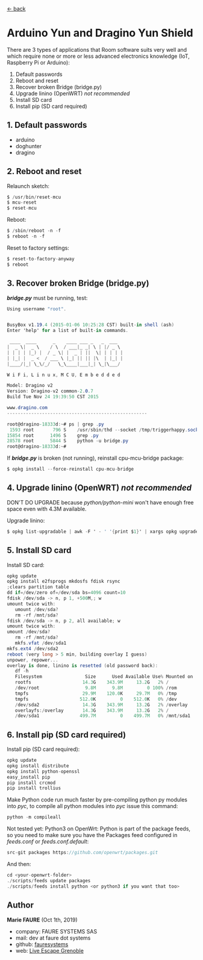 ﻿[<- back](README.md)

# Arduino Yun and Dragino Yun Shield
There are 3 types of applications that Room software suits very well and which require none or more or less advanced electronics knowledge (IoT, Raspberry Pi or Arduino):
1. Default passwords
2. Reboot and reset
3. Recover broken Bridge (bridge.py)
4. Upgrade linino (OpenWRT) *not recommended*
5. Install SD card
6. Install pip (SD card required)

## 1. Default passwords
* arduino
* doghunter
* dragino


## 2. Reboot and reset
Relaunch sketch:
```csharp
$ /usr/bin/reset-mcu
$ mcu-reset
$ reset-mcu
```
Reboot:
```csharp
$ /sbin/reboot -n -f
$ reboot -n -f
```
Reset to factory settings:
```csharp
$ reset-to-factory-anyway
$ reboot
```

## 3. Recover broken Bridge (bridge.py)
***bridge.py*** must be running, test:
```csharp
Using username "root".


BusyBox v1.19.4 (2015-01-06 10:25:28 CST) built-in shell (ash)
Enter 'help' for a list of built-in commands.

 ____  ____      _    ____ ___ _   _  ___
|  _ \|  _ \    / \  / ___|_ _| \ | |/ _ \
| | | | |_) |  / _ \| |  _ | ||  \| | | | |
| |_| |  _ <  / ___ \ |_| || || |\  | |_| |
|____/|_| \_\/_/   \_\____|___|_| \_|\___/

W i F i, L i n u x, M C U, E m b e d d e d

Model: Dragino v2
Version: Dragino-v2 common-2.0.7
Build Tue Nov 24 19:39:50 CST 2015

www.dragino.com
----------------------------------------------------

root@dragino-18333d:~# ps | grep .py
 1593 root       796 S    /usr/sbin/thd --socket /tmp/triggerhappy.socket --tr
15854 root      1496 S    grep .py
28578 root      5844 S    python -u bridge.py
root@dragino-18333d:~#
```

If ***bridge.py*** is broken (not running), reinstall cpu-mcu-bridge package:
```csharp
$ opkg install --force-reinstall cpu-mcu-bridge
```

## 4. Upgrade linino (OpenWRT) *not recommended*
DON'T DO UPGRADE because *python/python-mini* won't have enough free space even with 4.3M available.

Upgrade linino:
```csharp
$ opkg list-upgradable | awk -F ' - ' '{print $1}' | xargs opkg upgrade
```

## 5. Install SD card
Install SD card:
```csharp
opkg update
opkg install e2fsprogs mkdosfs fdisk rsync
;clears partition table
dd if=/dev/zero of=/dev/sda bs=4096 count=10
fdisk /dev/sda -> n, p 1, +500M,; w
umount twice with:
   umount /dev/sda?
   rm -rf /mnt/sda?
fdisk /dev/sda -> n, p 2, all available; w
umount twice with:
umount /dev/sda?
   rm -rf /mnt/sda?
   mkfs.vfat /dev/sda1
mkfs.ext4 /dev/sda2
reboot (very long > 5 min, building overlay I guess)
unpower, repower...
overlay is done, linino is resetted (old password back):
   df -h
   Filesystem                Size      Used Available Use% Mounted on
   rootfs                   14.3G    343.9M     13.2G   2% /
   /dev/root                 9.8M      9.8M         0 100% /rom
   tmpfs                    29.9M    120.0K     29.7M   0% /tmp
   tmpfs                   512.0K         0    512.0K   0% /dev
   /dev/sda2                14.3G    343.9M     13.2G   2% /overlay
   overlayfs:/overlay       14.3G    343.9M     13.2G   2% /
   /dev/sda1               499.7M         0    499.7M   0% /mnt/sda1
```

## 6. Install pip (SD card required)
Install pip (SD card required):
```csharp
opkg update  
opkg install distribute  
opkg install python-openssl  
easy_install pip
pip install crcmod
pip install trollius
```

Make Python code run much faster by pre-compiling python py modules into *pyc*, 
to compile all python modules into *pyc* issue this command:
```csharp
python -m compileall
```

Not tested yet:
Python3 on OpenWrt: Python is part of the package feeds, so you need to make sure you have 
the Packages feed configured in *feeds.conf* or *feeds.conf.default*:
```csharp
src-git packages https://github.com/openwrt/packages.git
```

And then:
```csharp
cd <your-openwrt-folder>
./scripts/feeds update packages 
./scripts/feeds install python <or python3 if you want that too>
```


## Author

**Marie FAURE** (Oct 1th, 2019)
* company: FAURE SYSTEMS SAS
* mail: dev at faure dot systems
* github: <a href="https://github.com/fauresystems?tab=repositories" target="_blank">fauresystems</a>
* web: <a href="https://www.live-escape.net/" target="_blank">Live Escape Grenoble</a>